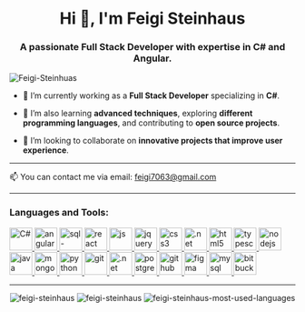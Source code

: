 <h1 align="center">Hi 👋, I'm Feigi Steinhaus</h1>
<h3 align="center">A passionate Full Stack Developer with expertise in C# and Angular.</h3>

<p align="left"> <img src="https://komarev.com/ghpvc/?username=Feigi-Steinhuas&label=Profile%20views&color=0e75b6&style=flat" alt="Feigi-Steinhuas" /> </p>

- 🔭 I’m currently working as a **Full Stack Developer** specializing in **C#**.

- 🌱 I’m also learning **advanced techniques**, exploring **different programming languages**, and contributing to **open source projects**.

- 👯 I’m looking to collaborate on **innovative projects that improve user experience**.

---

<p align="left">📫 You can contact me via email: <a href="mailto:feigi7063@gmail.com">feigi7063@gmail.com</a></p>

---
<h3 align="left">Languages and Tools:</h3>
<p align="left">
  <a href="https://dotnet.microsoft.com/" target="_blank" rel="noreferrer">
    <img src="https://cdn.jsdelivr.net/gh/devicons/devicon/icons/csharp/csharp-original.svg" alt="C#" width="40" height="40" title="C#"/>
  </a>
  <a href="https://angular.io/" target="_blank" rel="noreferrer">
    <img src="https://angular.io/assets/images/logos/angular/angular.svg" alt="angular" width="40" height="40" title="Angular"/>
  </a>
  <a href="https://www.microsoft.com/en-us/sql-server" target="_blank" rel="noreferrer">
    <img src="https://cdn.jsdelivr.net/gh/devicons/devicon/icons/microsoftsqlserver/microsoftsqlserver-plain.svg" alt="sql-server" width="40" height="40" title="SQL Server"/>
  </a>
  <a href="https://reactjs.org/" target="_blank" rel="noreferrer">
    <img src="https://cdn.jsdelivr.net/gh/devicons/devicon/icons/react/react-original.svg" alt="react" width="40" height="40" title="React"/>
  </a>
  <a href="https://developer.mozilla.org/en-US/docs/Web/JavaScript" target="_blank" rel="noreferrer">
    <img src="https://cdn.jsdelivr.net/gh/devicons/devicon/icons/javascript/javascript-original.svg" alt="js" width="40" height="40" title="JavaScript"/>
  </a>
  <a href="https://jquery.com/" target="_blank" rel="noreferrer">
    <img src="https://cdn.jsdelivr.net/gh/devicons/devicon/icons/jquery/jquery-original.svg" alt="jquery" width="40" height="40" title="jQuery"/>
  </a>
  <a href="https://www.w3.org/TR/css3-roadmap/" target="_blank" rel="noreferrer">
    <img src="https://cdn.jsdelivr.net/gh/devicons/devicon/icons/css3/css3-original.svg" alt="css3" width="40" height="40" title="CSS3"/>
  </a>
  <a href="https://dotnet.microsoft.com/" target="_blank" rel="noreferrer">
    <img src="https://cdn.jsdelivr.net/gh/devicons/devicon/icons/dot-net/dot-net-original.svg" alt=".net core" width="40" height="40" title=".NET Core"/>
  </a>
  <a href="https://www.w3.org/html/" target="_blank" rel="noreferrer">
    <img src="https://cdn.jsdelivr.net/gh/devicons/devicon/icons/html5/html5-original.svg" alt="html5" width="40" height="40" title="HTML5"/>
  </a>
  <a href="https://www.typescriptlang.org/" target="_blank" rel="noreferrer">
    <img src="https://cdn.jsdelivr.net/gh/devicons/devicon/icons/typescript/typescript-original.svg" alt="typescript" width="40" height="40" title="TypeScript"/>
  </a>
  <a href="https://nodejs.org/" target="_blank" rel="noreferrer">
    <img src="https://cdn.jsdelivr.net/gh/devicons/devicon/icons/nodejs/nodejs-original.svg" alt="nodejs" width="40" height="40" title="Node.js"/>
  </a>
  <a href="https://www.java.com/en/" target="_blank" rel="noreferrer">
    <img src="https://cdn.jsdelivr.net/gh/devicons/devicon/icons/java/java-original.svg" alt="java" width="40" height="40" title="Java"/>
  </a>
  <a href="https://www.mongodb.com/" target="_blank" rel="noreferrer">
    <img src="https://cdn.jsdelivr.net/gh/devicons/devicon/icons/mongodb/mongodb-original.svg" alt="mongodb" width="40" height="40" title="MongoDB"/>
  </a>
  <a href="https://www.python.org/" target="_blank" rel="noreferrer">
    <img src="https://cdn.jsdelivr.net/gh/devicons/devicon/icons/python/python-original.svg" alt="python" width="40" height="40" title="Python"/>
  </a>
  <a href="https://git-scm.com/" target="_blank" rel="noreferrer">
    <img src="https://cdn.jsdelivr.net/gh/devicons/devicon/icons/git/git-original.svg" alt="git" width="40" height="40" title="Git"/>
  </a>
  <a href="https://dotnet.microsoft.com/" target="_blank" rel="noreferrer">
    <img src="https://cdn.jsdelivr.net/gh/devicons/devicon/icons/dot-net/dot-net-plain.svg" alt=".net framework" width="40" height="40" title=".NET Framework"/>
  </a>
  <a href="https://www.postgresql.org/" target="_blank" rel="noreferrer">
    <img src="https://cdn.jsdelivr.net/gh/devicons/devicon/icons/postgresql/postgresql-original.svg" alt="postgresql" width="40" height="40" title="PostgreSQL"/>
  </a>
  <a href="https://github.com/" target="_blank" rel="noreferrer">
    <img src="https://cdn.jsdelivr.net/gh/devicons/devicon/icons/github/github-original.svg" alt="github" width="40" height="40" title="GitHub"/>
  </a>
  <a href="https://www.figma.com/" target="_blank" rel="noreferrer">
    <img src="https://cdn.jsdelivr.net/gh/devicons/devicon/icons/figma/figma-original.svg" alt="figma" width="40" height="40" title="Figma"/>
  </a>
  <a href="https://www.mysql.com/" target="_blank" rel="noreferrer">
    <img src="https://cdn.jsdelivr.net/gh/devicons/devicon/icons/mysql/mysql-original.svg" alt="mysql" width="40" height="40" title="MySQL"/>
  </a>
  <a href="https://bitbucket.org/" target="_blank" rel="noreferrer">
  <img src="https://cdn.jsdelivr.net/gh/devicons/devicon/icons/bitbucket/bitbucket-original.svg" alt="bitbucket" width="40" height="40"/>
</a>
</p>

---

<p align="center"> 
  <img src="https://github-readme-stats.vercel.app/api?username=feigi-steinhaus&show_icons=true&locale=en" alt="feigi-steinhaus" />
    <img src="https://github-readme-streak-stats.herokuapp.com/?user=feigi-steinhaus&" alt="feigi-steinhaus" />
  <img src="https://github-readme-stats.vercel.app/api/top-langs/?username=feigi-steinhaus&langs_count=10&layout=compact" alt="feigi-steinhaus-most-used-languages" />
</p>

